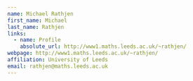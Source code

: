 ```yaml
---
name: Michael Rathjen 
first_name: Michael
last_name: Rathjen 
links:
  - name: Profile
    absolute_url: http://www1.maths.leeds.ac.uk/~rathjen/
webpage: http://www1.maths.leeds.ac.uk/~rathjen/
affiliation: University of Leeds
email: rathjen@maths.leeds.ac.uk
---
```

